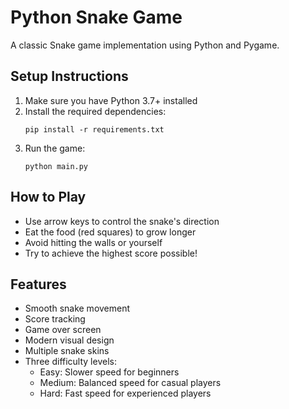# Python Snake Game

A classic Snake game implementation using Python and Pygame.

## Setup Instructions

1. Make sure you have Python 3.7+ installed
2. Install the required dependencies:
   ```
   pip install -r requirements.txt
   ```
3. Run the game:
   ```
   python main.py
   ```

## How to Play

- Use arrow keys to control the snake's direction
- Eat the food (red squares) to grow longer
- Avoid hitting the walls or yourself
- Try to achieve the highest score possible!

## Features

- Smooth snake movement
- Score tracking
- Game over screen
- Modern visual design
- Multiple snake skins
- Three difficulty levels:
  - Easy: Slower speed for beginners
  - Medium: Balanced speed for casual players
  - Hard: Fast speed for experienced players 